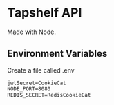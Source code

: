 # Tapshelf API

Made with Node.

## Environment Variables

Create a file called .env
```
jwtSecret=CookieCat
NODE_PORT=8080
REDIS_SECRET=RedisCookieCat
```

